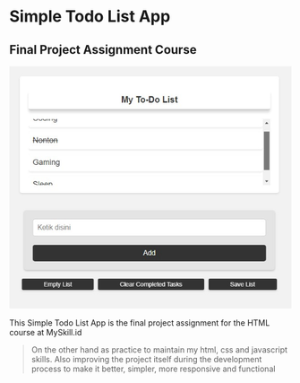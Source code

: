 # Simple Todo List App

## Final Project Assignment Course

![Visual Picture SimpleToDoListApp](SimpleToDoListProject.jpg)

This Simple Todo List App is the final project assignment for the HTML course at MySkill.id

>On the other hand as practice to maintain my html, css and javascript skills. Also improving the project itself during the development process to make it better, simpler, more responsive and functional